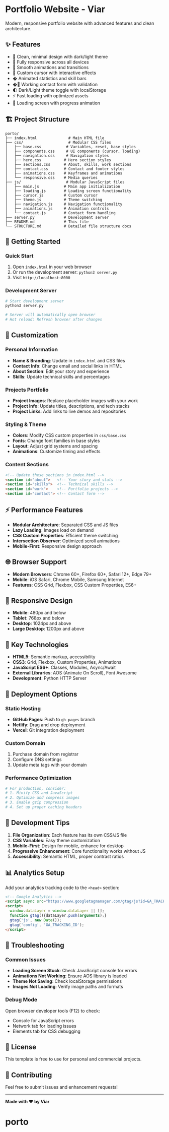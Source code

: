 # Portfolio Website - Viar

Modern, responsive portfolio website with advanced features and clean architecture.

## ✨ Features

- 🎨 Clean, minimal design with dark/light theme
- 📱 Fully responsive across all devices
- 🚀 Smooth animations and transitions
- 🎯 Custom cursor with interactive effects
- � Animated statistics and skill bars
- �📧 Working contact form with validation
- 🌓 Dark/Light theme toggle with localStorage
- ⚡ Fast loading with optimized assets
- 🎪 Loading screen with progress animation

## 🏗️ Project Structure

```
porto/
├── index.html              # Main HTML file
├── css/                    # Modular CSS files
│   ├── base.css           # Variables, reset, base styles
│   ├── components.css     # UI components (cursor, loading)
│   ├── navigation.css     # Navigation styles
│   ├── hero.css          # Hero section styles
│   ├── sections.css      # About, skills, work sections
│   ├── contact.css       # Contact and footer styles
│   ├── animations.css    # Keyframes and animations
│   └── responsive.css    # Media queries
├── js/                    # Modular JavaScript files
│   ├── main.js           # Main app initialization
│   ├── loading.js        # Loading screen functionality
│   ├── cursor.js         # Custom cursor
│   ├── theme.js          # Theme switching
│   ├── navigation.js     # Navigation functionality
│   ├── animations.js     # Animation controls
│   └── contact.js        # Contact form handling
├── server.py             # Development server
├── README.md             # This file
└── STRUCTURE.md          # Detailed file structure docs
```

## 🚀 Getting Started

### Quick Start
1. Open `index.html` in your web browser
2. Or run the development server: `python3 server.py`
3. Visit `http://localhost:8000`

### Development Server
```bash
# Start development server
python3 server.py

# Server will automatically open browser
# Hot reload: Refresh browser after changes
```

## 🎨 Customization

### Personal Information
- **Name & Branding**: Update in `index.html` and CSS files
- **Contact Info**: Change email and social links in HTML
- **About Section**: Edit your story and experience
- **Skills**: Update technical skills and percentages

### Projects Portfolio
- **Project Images**: Replace placeholder images with your work
- **Project Info**: Update titles, descriptions, and tech stacks
- **Project Links**: Add links to live demos and repositories

### Styling & Theme
- **Colors**: Modify CSS custom properties in `css/base.css`
- **Fonts**: Change font families in base styles
- **Layout**: Adjust grid systems and spacing
- **Animations**: Customize timing and effects

### Content Sections
```html
<!-- Update these sections in index.html -->
<section id="about">   <!-- Your story and stats -->
<section id="skills">  <!-- Technical skills -->
<section id="work">    <!-- Portfolio projects -->
<section id="contact"> <!-- Contact form -->
```

## ⚡ Performance Features

- **Modular Architecture**: Separated CSS and JS files
- **Lazy Loading**: Images load on demand
- **CSS Custom Properties**: Efficient theme switching
- **Intersection Observer**: Optimized scroll animations
- **Mobile-First**: Responsive design approach

## 🌐 Browser Support

- **Modern Browsers**: Chrome 60+, Firefox 60+, Safari 12+, Edge 79+
- **Mobile**: iOS Safari, Chrome Mobile, Samsung Internet
- **Features**: CSS Grid, Flexbox, CSS Custom Properties, ES6+

## 📱 Responsive Design

- **Mobile**: 480px and below
- **Tablet**: 768px and below  
- **Desktop**: 1024px and above
- **Large Desktop**: 1200px and above

## 🎯 Key Technologies

- **HTML5**: Semantic markup, accessibility
- **CSS3**: Grid, Flexbox, Custom Properties, Animations
- **JavaScript ES6+**: Classes, Modules, Async/Await
- **External Libraries**: AOS (Animate On Scroll), Font Awesome
- **Development**: Python HTTP Server

## 🚀 Deployment Options

### Static Hosting
- **GitHub Pages**: Push to `gh-pages` branch
- **Netlify**: Drag and drop deployment
- **Vercel**: Git integration deployment

### Custom Domain
1. Purchase domain from registrar
2. Configure DNS settings
3. Update meta tags with your domain

### Performance Optimization
```bash
# For production, consider:
# 1. Minify CSS and JavaScript
# 2. Optimize and compress images
# 3. Enable gzip compression
# 4. Set up proper caching headers
```

## 🔧 Development Tips

1. **File Organization**: Each feature has its own CSS/JS file
2. **CSS Variables**: Easy theme customization
3. **Mobile-First**: Design for mobile, enhance for desktop
4. **Progressive Enhancement**: Core functionality works without JS
5. **Accessibility**: Semantic HTML, proper contrast ratios

## 📊 Analytics Setup

Add your analytics tracking code to the `<head>` section:

```html
<!-- Google Analytics -->
<script async src="https://www.googletagmanager.com/gtag/js?id=GA_TRACKING_ID"></script>
<script>
  window.dataLayer = window.dataLayer || [];
  function gtag(){dataLayer.push(arguments);}
  gtag('js', new Date());
  gtag('config', 'GA_TRACKING_ID');
</script>
```

## 🐛 Troubleshooting

### Common Issues
- **Loading Screen Stuck**: Check JavaScript console for errors
- **Animations Not Working**: Ensure AOS library is loaded
- **Theme Not Saving**: Check localStorage permissions
- **Images Not Loading**: Verify image paths and formats

### Debug Mode
Open browser developer tools (F12) to check:
- Console for JavaScript errors
- Network tab for loading issues
- Elements tab for CSS debugging

## 📄 License

This template is free to use for personal and commercial projects.

## 🤝 Contributing

Feel free to submit issues and enhancement requests!

---

**Made with ❤️ by Viar**
# porto
